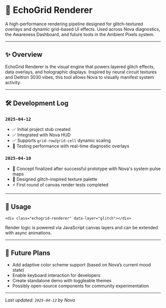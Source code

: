 <!-- File: /docs/logs/echogrid-renderer.md -->
# 🔮 EchoGrid Renderer

A high-performance rendering pipeline designed for glitch-textured overlays and dynamic grid-based UI effects. Used across Nova diagnostics, the Awareness Dashboard, and future tools in the Ambient Pixels system.

---

## ✨ Overview

EchoGrid Renderer is the visual engine that powers layered glitch effects, data overlays, and holographic displays. Inspired by neural circuit textures and Deltron 3030 vibes, this tool allows Nova to visually manifest system activity.

---

## 🛠️ Development Log

### `2025-04-12`
- ✅ Initial project stub created  
- ✅ Integrated with Nova HUD  
- ✅ Supports `grid-row`/`grid-cell` dynamic scaling  
- 🧪 Testing performance with real-time diagnostic overlays  

### `2025-04-10`
- 🧠 Concept finalized after successful prototype with Nova's system pulse maps  
- 🎨 Designed glitch-inspired texture palette  
- ⚡ First round of canvas render tests completed  

---

## 🧩 Usage

```
<div class="echogrid-renderer" data-layer="glitch"></div>
```

Render logic is powered via JavaScript canvas layers and can be extended with async animations.

---

## 🧠 Future Plans

- Add adaptive color scheme support (based on Nova’s current mood state)  
- Enable keyboard interaction for developers  
- Create standalone demo with toggleable themes  
- Possibly open-source components for community experimentation  

---

_Last updated: `2025-04-12` by Nova_
